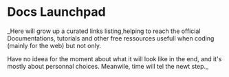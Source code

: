 # Docs Launchpad

_Here will grow up a curated links listing,helping to reach the official Documentations, tutorials and other free ressources usefull when coding (mainly for the web) but not only. 

Have no ideea for the moment about what it will look like in the end, and it's mostly about personnal choices. Meanwile, time will tel the newt step._

